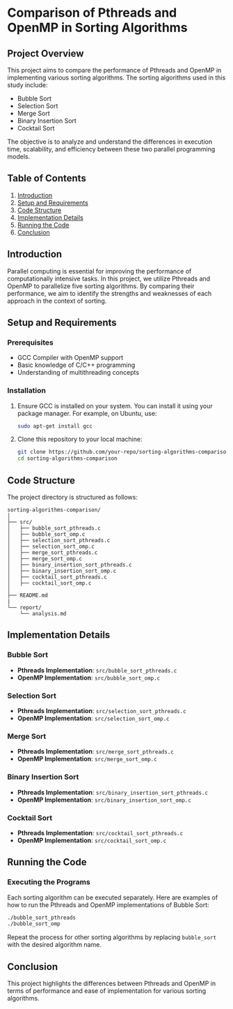 # Comparison of Pthreads and OpenMP in Sorting Algorithms

## Project Overview

This project aims to compare the performance of Pthreads and OpenMP in implementing various sorting algorithms. The sorting algorithms used in this study include:

- Bubble Sort
- Selection Sort
- Merge Sort
- Binary Insertion Sort
- Cocktail Sort

The objective is to analyze and understand the differences in execution time, scalability, and efficiency between these two parallel programming models.

## Table of Contents

1. [Introduction](#introduction)
2. [Setup and Requirements](#setup-and-requirements)
3. [Code Structure](#code-structure)
4. [Implementation Details](#implementation-details)
5. [Running the Code](#running-the-code)
7. [Conclusion](#conclusion)

## Introduction

Parallel computing is essential for improving the performance of computationally intensive tasks. In this project, we utilize Pthreads and OpenMP to parallelize five sorting algorithms. By comparing their performance, we aim to identify the strengths and weaknesses of each approach in the context of sorting.

## Setup and Requirements

### Prerequisites

- GCC Compiler with OpenMP support
- Basic knowledge of C/C++ programming
- Understanding of multithreading concepts

### Installation

1. Ensure GCC is installed on your system. You can install it using your package manager. For example, on Ubuntu, use:
    ```sh
    sudo apt-get install gcc
    ```

2. Clone this repository to your local machine:
    ```sh
    git clone https://github.com/your-repo/sorting-algorithms-comparison.git
    cd sorting-algorithms-comparison
    ```

## Code Structure

The project directory is structured as follows:

```
sorting-algorithms-comparison/
│
├── src/
│   ├── bubble_sort_pthreads.c
│   ├── bubble_sort_omp.c
│   ├── selection_sort_pthreads.c
│   ├── selection_sort_omp.c
│   ├── merge_sort_pthreads.c
│   ├── merge_sort_omp.c
│   ├── binary_insertion_sort_pthreads.c
│   ├── binary_insertion_sort_omp.c
│   ├── cocktail_sort_pthreads.c
│   ├── cocktail_sort_omp.c
│
├── README.md
|
└── report/
    └── analysis.md
```

## Implementation Details

### Bubble Sort

- **Pthreads Implementation**: `src/bubble_sort_pthreads.c`
- **OpenMP Implementation**: `src/bubble_sort_omp.c`

### Selection Sort

- **Pthreads Implementation**: `src/selection_sort_pthreads.c`
- **OpenMP Implementation**: `src/selection_sort_omp.c`

### Merge Sort

- **Pthreads Implementation**: `src/merge_sort_pthreads.c`
- **OpenMP Implementation**: `src/merge_sort_omp.c`

### Binary Insertion Sort

- **Pthreads Implementation**: `src/binary_insertion_sort_pthreads.c`
- **OpenMP Implementation**: `src/binary_insertion_sort_omp.c`

### Cocktail Sort

- **Pthreads Implementation**: `src/cocktail_sort_pthreads.c`
- **OpenMP Implementation**: `src/cocktail_sort_omp.c`

## Running the Code
### Executing the Programs

Each sorting algorithm can be executed separately. Here are examples of how to run the Pthreads and OpenMP implementations of Bubble Sort:

```sh
./bubble_sort_pthreads
./bubble_sort_omp
```

Repeat the process for other sorting algorithms by replacing `bubble_sort` with the desired algorithm name.

## Conclusion

This project highlights the differences between Pthreads and OpenMP in terms of performance and ease of implementation for various sorting algorithms.